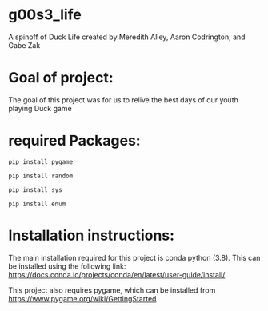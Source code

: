 # g00s3_life
A spinoff of Duck Life created by Meredith Alley, Aaron Codrington, and Gabe Zak





# Goal of project:
The goal of this project was for us to relive the best days of our youth playing Duck game 


# 


# required Packages:
~~~
pip install pygame

pip install random

pip install sys

pip install enum

~~~

# Installation instructions:
The main installation required for this project is conda python (3.8). This can be installed using the following link: 
https://docs.conda.io/projects/conda/en/latest/user-guide/install/

This project also requires pygame, which can be installed from https://www.pygame.org/wiki/GettingStarted
